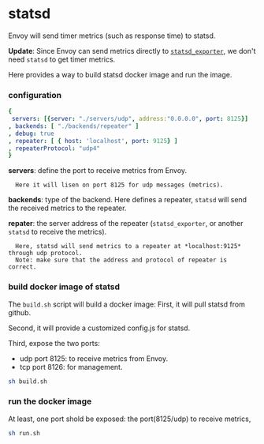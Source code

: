 # statsd 
Envoy will send timer metrics (such as response time) to statsd.

**Update**: Since Envoy can send metrics directly to [`statsd_exporter`](https://github.com/songbinliu/statsd_exporter), we don't need `statsd` to get timer metrics.


Here provides a way to build statsd docker image and run the image.

### configuration
```yaml
{
 servers: [{server: "./servers/udp", address:"0.0.0.0", port: 8125}]
, backends: [ "./backends/repeater" ]
, debug: true
, repeater: [ { host: 'localhost', port: 9125} ]
, repeaterProtocol: "udp4"
}
```

 **servers**: define the port to receive metrics from Envoy.
 
      Here it will lisen on port 8125 for udp messages (metrics).
      
 **backends**: type of the backend. Here defines a repeater, `statsd` will send the received metrics to the repeater.
 
 **repater**: the server address of the repeater (`statsd_exporter`, or another `statsd` to receive the metrics).
     
      Here, statsd will send metrics to a repeater at *localhost:9125* through udp protocol.
      Note: make sure that the address and protocol of repeater is correct.


### build docker image of statsd

The `build.sh` script will build a docker image:
First, it will pull statsd from github.

Second, it will provide a customized config.js for statsd.

Third, expose the two ports: 
   * udp port 8125: to receive metrics from Envoy.
   * tcp port 8126: for management.

```bash
sh build.sh
```

### run the docker image

At least, one port shold be exposed:
  the port(8125/udp) to receive metrics, 

```bash
sh run.sh
```

